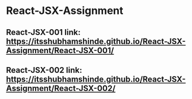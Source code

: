 # React-JSX-Assignment
## React-JSX-001 link: https://itsshubhamshinde.github.io/React-JSX-Assignment/React-JSX-001/
## React-JSX-002 link: https://itsshubhamshinde.github.io/React-JSX-Assignment/React-JSX-002/
